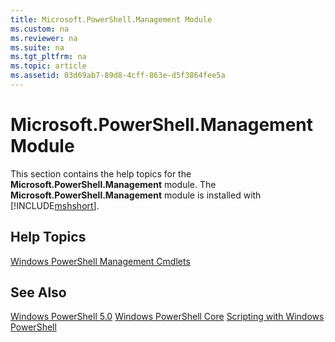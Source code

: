 ```yaml
---
title: Microsoft.PowerShell.Management Module
ms.custom: na
ms.reviewer: na
ms.suite: na
ms.tgt_pltfrm: na
ms.topic: article
ms.assetid: 03d69ab7-89d8-4cff-863e-d5f3864fee5a
---
```

# Microsoft.PowerShell.Management Module
This section contains the help topics for the **Microsoft.PowerShell.Management** module. The **Microsoft.PowerShell.Management** module is installed with [!INCLUDE[mshshort](../Token/mshshort_md.md)].

## Help Topics
[Windows PowerShell Management Cmdlets](http://go.microsoft.com/fwlink/?LinkID=245862)

## See Also
[Windows PowerShell 5.0](../Topic/Windows-PowerShell-5.0.md)
[Windows PowerShell Core](https://technet.microsoft.com/en-us/library/4b75f1e4-f327-48f3-92ab-bf5435094d41)
[Scripting with Windows PowerShell](../Topic/Scripting-with-Windows-PowerShell.md)

